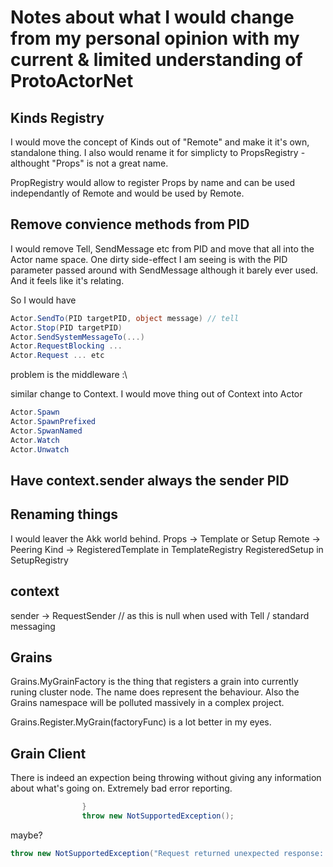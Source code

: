 # Notes about what I would change from my personal opinion with my current & limited understanding of ProtoActorNet


## Kinds Registry
I would move the concept of Kinds out of "Remote" and make it it's own, standalone thing. I also would rename it for simplicty to PropsRegistry - althought "Props" is not a great name.

PropRegistry would allow to register Props by name and can be used independantly of Remote and would be used by Remote.

## Remove convience methods from PID
I would remove Tell, SendMessage etc from PID and move that all into the Actor name space. One dirty side-effect I am seeing is with the PID parameter passed around with SendMessage although it barely ever used. And it feels like it's relating.

So I would have

```cs
Actor.SendTo(PID targetPID, object message) // tell
Actor.Stop(PID targetPID)
Actor.SendSystemMessageTo(...)
Actor.RequestBlocking ... 
Actor.Request ... etc
```

problem is the middleware :\

similar change to Context. I would move thing out of Context into Actor
```cs
Actor.Spawn
Actor.SpawnPrefixed
Actor.SpwanNamed
Actor.Watch
Actor.Unwatch
```

## Have context.sender always the sender PID


## Renaming things
I would leaver the Akk world behind. 
Props -> Template or Setup
Remote -> Peering
Kind ->  RegisteredTemplate in TemplateRegistry
            RegisteredSetup in SetupRegistry


## context
sender -> RequestSender // as this is null when used with Tell / standard messaging


## Grains
Grains.MyGrainFactory  is the thing that registers a grain into currently runing cluster node. The name does represent the behaviour. Also the Grains namespace will be polluted massively in a complex project.

Grains.Register.MyGrain(factoryFunc)  is a lot better in my eyes.

## Grain Client
There is indeed an expection being throwing without giving any information about what's going on. Extremely bad error reporting.
```cs
                }
                throw new NotSupportedException();
```

maybe?
```cs
throw new NotSupportedException("Request returned unexpected response: " + res.ToString());
```